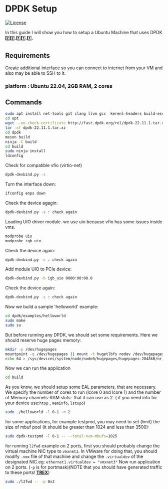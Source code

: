 # DPDK Setup
[![License](https://img.shields.io/badge/License-BSD_3--Clause-blue.svg)](https://opensource.org/licenses/BSD-3-Clause)


In this guide I will show you how to setup a Ubuntu Machine that uses DPDK :two::two:.:one::one:.:one:.

## Requirements

Create additional interface so you can connect to internet from your VM and also may be able to SSH to it.

### platform : Ubuntu 22.04, 2GB RAM, 2 cores
## Commands
```bash
sudo apt install net-tools git clang llvm gcc  kerenl-headers build-essential meson ninja python3-pyelftools libnuma-dev pkgconf
cd opt
wget --no-check-certificate http://fast.dpdk.org/rel/dpdk-22.11.1.tar.xz
tar -xf dpdk-22.11.1.tar.xz
cd dpdk
meson build
ninja -C build
cd build
sudo ninja install
ldconfig
```
Check for compatible vfio (virtio-net)
```bash
dpdk-devbind.py -s
```
Turn the interface down:
```bash
ifconfig enps down
```
Check the device agagin:
```bash
dpdk-devbind.py -s : check again
```
Loading UIO driver module. we use uio because vfio has some issues inside vms.
```bash
modprobe uio
modprobe igb_uio
```
Check the device again:
```bash
dpdk-devbind.py -s : check again
```
Add module UIO to PCIe device:
```bash
dpdk-devbind.py -b igb_uio 0000:00:08.0
```
Check the device again:
```bash
dpdk-devbind.py -s : check again
```
Now we build a sample 'helloworld' example:
```bash
cd dpdk/examples/helloworld
sudo make
sudo su
```
But before running any DPDK, we should set some requirements. Here we should reserve huge pages memory:
```bash
mkdir -p /dev/hugepages
mountpoint -q /dev/hugepages || mount -t hugetlbfs nodev /dev/hugepages
echo 64 > /sys/devices/system/node/node0/hugepages/hugepages-2048kB/nr_hugepages
```
Now we can run the application
```bash
cd build
```
As you know, we should setup some EAL parameters, that are necessary. We specify the number of cores to run (lcore 0 and lcore 1) and the number of Memory channels-RAM slots- that it can use as 2. ( if you need info for your device use:`htop` , `meminfo`, `lstopo`)
```bash
sudo ./helloworld -l 0-1 -n 2 
```
for some applications, for example testpmd, you may need to set (limit) the size of mbuf pool (it should be greater than 1024 and less than 3500):
```bash
sudo dpdk-testpmd -l 0-1 -- --total-num-mbufs=1025
```
for running `l2fwd` example on 2 ports, first you should probably change the virtual machine NIC type to `vmxnet3`. In VMware for doing that, you should modify `.vmx` file of that machine and change the `.virtualdev` of the designated NIC.eg: `ethernet1.virtualdev = "vmxnet3"`
Now run application on 2 ports. (`-p` is for portmask)(NOTE that you should have generated traffic to these ports! **[TREX](https://github.com/rhjaf/lab/blob/main/TREX-setup.md)**) 
```bash
sudo ./l2fwd -- -p 0x3
```
